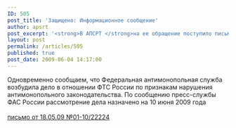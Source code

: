 ```yaml
---
ID: 505
post_title: 'Защищено: Информационное сообщение'
author: apsrt
post_excerpt: '<strong>В АПСРТ </strong>на ее обращение поступило письмо от 18.05.09 №01-10/22224 за подписью Первого заместителя руководителя Федеральной таможенной службы Малинина В. М. по вопросу перевозок на экспорт лома черных металлов.'
layout: post
permalink: /articles/505
published: true
post_date: 2009-06-04 14:17:00
---
```

Одновременно сообщаем, что Федеральная антимонопольная служба возбудила дело в отношении ФТС России по признакам нарушения антимонопольного законодательства. По сообщению пресс-службы ФАС России рассмотрение дела назначено на 10 июня 2009 года<br />
<br />
<a href="http://www.apsrt.ru/docs/mali.doc"><span style="text-decoration:underline;">письмо от 18.05.09 №01-10/22224 </span></a>